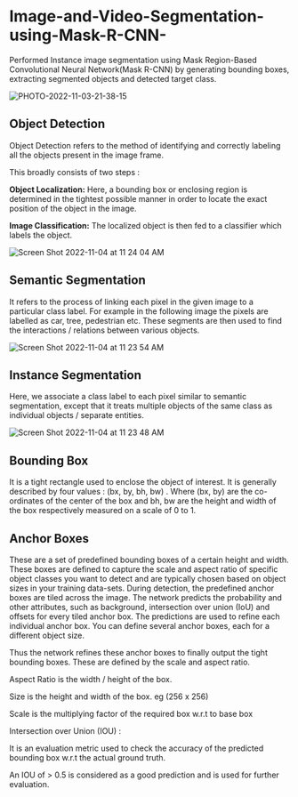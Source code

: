 # Image-and-Video-Segmentation-using-Mask-R-CNN-

Performed Instance image segmentation using Mask Region-Based Convolutional Neural Network(Mask R-CNN)  by generating  bounding boxes, extracting segmented objects and detected target class.

![PHOTO-2022-11-03-21-38-15](https://user-images.githubusercontent.com/68578215/200013571-c8732871-1fa1-4039-afae-50e4fac9779f.jpg)


## Object Detection  

Object Detection refers to the method of identifying and correctly labeling all the objects present in the image frame.

This broadly consists of two steps :

**Object Localization:** Here, a bounding box or enclosing region is determined in the tightest possible manner in order to locate the exact position of the object in the image.

**Image Classification:** The localized object is then fed to a classifier which labels the object.

![Screen Shot 2022-11-04 at 11 24 04 AM](https://user-images.githubusercontent.com/68578215/200048407-4f23438e-2da3-4949-880b-6f1e2a0418c1.png)


## Semantic Segmentation

It refers to the process of linking each pixel in the given image to a particular class label. For example in the following image the pixels are labelled as car, tree, pedestrian etc. These segments are then used to find the interactions / relations between various objects.

![Screen Shot 2022-11-04 at 11 23 54 AM](https://user-images.githubusercontent.com/68578215/200048410-1726b054-2c88-4767-9838-d989acf675d8.png)


## Instance Segmentation

Here, we associate a class label to each pixel similar to semantic segmentation, except that it treats multiple objects of the same class as individual objects / separate entities.

![Screen Shot 2022-11-04 at 11 23 48 AM](https://user-images.githubusercontent.com/68578215/200048412-3cb339a6-398a-4bec-8d89-ae9c8de07e78.png)


## Bounding Box
It is a tight rectangle used to enclose the object of interest. It is generally described by four values : (bx, by, bh, bw) .
Where (bx, by) are the co-ordinates of the center of the box and bh, bw are the height and width of the box respectively measured on a scale of 0 to 1.

## Anchor Boxes
These are a set of predefined bounding boxes of a certain height and width. These boxes are defined to capture the scale and aspect ratio of specific object classes you want to detect and are typically chosen based on object sizes in your training data-sets. During detection, the predefined anchor boxes are tiled across the image. The network predicts the probability and other attributes, such as background, intersection over union (IoU) and offsets for every tiled anchor box. The predictions are used to refine each individual anchor box. You can define several anchor boxes, each for a different object size.



Thus the network refines these anchor boxes to finally output the tight bounding boxes. These are defined by the scale and aspect ratio.

Aspect Ratio is the width / height of the box.

Size is the height and width of the box. eg (256 x 256)

Scale is the multiplying factor of the required box w.r.t to base box

Intersection over Union (IOU) :

It is an evaluation metric used to check the accuracy of the predicted bounding box w.r.t the actual ground truth.



An IOU of > 0.5 is considered as a good prediction and is used for further evaluation.

